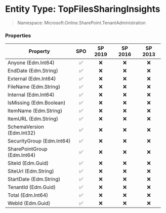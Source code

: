 # Entity Type: TopFilesSharingInsights

> Namespace: Microsoft.Online.SharePoint.TenantAdministration

### Properties

Property | SPO | SP 2019 | SP 2016 | SP 2013
----------|:---:|:-------:|:-------:|:-------:
Anyone (Edm.Int64) | ✅ | ❌ | ❌ | ❌
EndDate (Edm.String) | ✅ | ❌ | ❌ | ❌
External (Edm.Int64) | ✅ | ❌ | ❌ | ❌
FileName (Edm.String) | ✅ | ❌ | ❌ | ❌
Internal (Edm.Int64) | ✅ | ❌ | ❌ | ❌
IsMissing (Edm.Boolean) | ✅ | ❌ | ❌ | ❌
ItemName (Edm.String) | ✅ | ❌ | ❌ | ❌
ItemURL (Edm.String) | ✅ | ❌ | ❌ | ❌
SchemaVersion (Edm.Int32) | ✅ | ❌ | ❌ | ❌
SecurityGroup (Edm.Int64) | ✅ | ❌ | ❌ | ❌
SharePointGroup (Edm.Int64) | ✅ | ❌ | ❌ | ❌
SiteId (Edm.Guid) | ✅ | ❌ | ❌ | ❌
SiteUrl (Edm.String) | ✅ | ❌ | ❌ | ❌
StartDate (Edm.String) | ✅ | ❌ | ❌ | ❌
TenantId (Edm.Guid) | ✅ | ❌ | ❌ | ❌
Total (Edm.Int64) | ✅ | ❌ | ❌ | ❌
WebId (Edm.Guid) | ✅ | ❌ | ❌ | ❌
